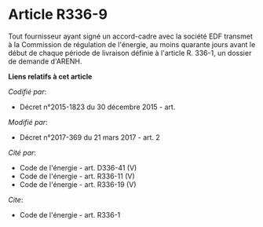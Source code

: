 # Article R336-9

Tout fournisseur ayant signé un accord-cadre avec la société EDF transmet à la Commission de régulation de l'énergie, au
moins quarante jours avant le début de chaque période de livraison définie à l'article R. 336-1, un dossier de demande
d'ARENH.

**Liens relatifs à cet article**

_Codifié par_:

  - Décret n°2015-1823 du 30 décembre 2015 - art.

_Modifié par_:

  - Décret n°2017-369 du 21 mars 2017 - art. 2

_Cité par_:

  - Code de l'énergie - art. D336-41 (V)
  - Code de l'énergie - art. R336-11 (V)
  - Code de l'énergie - art. R336-19 (V)

_Cite_:

  - Code de l'énergie - art. R336-1

